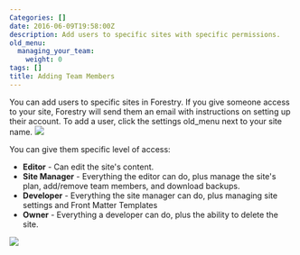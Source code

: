 ```yaml
---
Categories: []
date: 2016-06-09T19:58:00Z
description: Add users to specific sites with specific permissions.
old_menu:
  managing_your_team:
    weight: 0
tags: []
title: Adding Team Members
---
```


You can add users to specific sites in Forestry. If you give someone access to your site, Forestry will send them an email with instructions on setting up their account. To add a user, click the settings old_menu next to your site name.
![](/docs/forestryio/images/forestry-manage-team-1.png)

You can give them specific level of access:

* **Editor** - Can edit the site's content.
* **Site Manager** - Everything the editor can do, plus manage the site's plan, add/remove team members, and download backups.
* **Developer** - Everything the site manager can do, plus managing site settings and Front Matter Templates
* **Owner** - Everything a developer can do, plus the ability to delete the site.

![](/docs/forestryio/images/user-roles-permissions.png)
